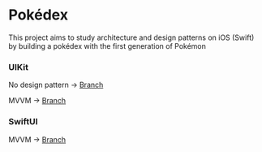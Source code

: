 # Pokédex
This project aims to study architecture and design patterns on iOS (Swift) by building a pokédex with the first generation of Pokémon

### UIKit
No design pattern -> [Branch](https://github.com/karengabiviana/Pok-dex/tree/UIKitViewController) 

MVVM -> [Branch](https://github.com/karengabiviana/Pok-dex/tree/UIKit-MVVM)

### SwiftUI
MVVM -> [Branch](https://github.com/karengabiviana/Pok-dex/tree/SwiftUI-MVVM)
